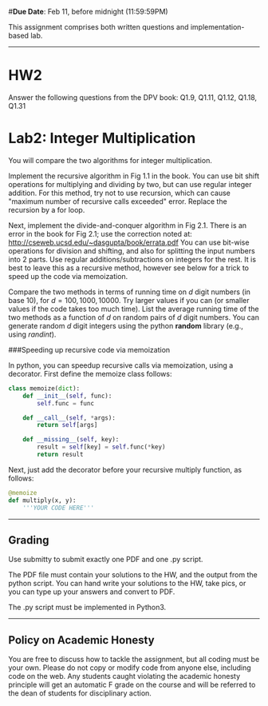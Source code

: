 <!--
.. title: HW2
.. slug: algo_hw2
.. date: 2021-02-05 21:20:01 UTC-04:00
.. tags: 
.. category: 
.. link: 
.. description: 
.. has_math: True
.. type: text
-->

#**Due Date**: Feb 11, before midnight (11:59:59PM)

This assignment comprises both written questions and
implementation-based lab.

---

# HW2

Answer the following questions from the DPV book: 
Q1.9, Q1.11, Q1.12, Q1.18, Q1.31


# Lab2: Integer Multiplication


You will compare the two algorithms for integer multiplication. 

Implement the recursive algorithm in Fig 1.1 in the book. You can use bit shift
operations for multiplying and dividing by two, but can use regular
integer addition.
For this method, try not to use recursion, which can cause
"maximum number of recursive calls exceeded" error. Replace the
recursion by a for loop. 

Next, implement the divide-and-conquer algorithm in Fig 2.1. 
There is an error in the book for Fig 2.1; use the correction noted at:
http://cseweb.ucsd.edu/~dasgupta/book/errata.pdf
You can use
bit-wise operations for division and shifting, and also for
splitting the input numbers into 2 parts. Use regular
additions/subtractions on integers for the rest. It is best to leave
this as a recursive method, however see below for a trick to speed up
the code via memoization.

Compare the two methods in terms of running time on $d$ digit numbers
(in base 10), for $d=100, 1000, 10000$. Try larger values if you can (or
smaller values if the code takes too much time). List the average running time of
the two methods as a function of $d$ on random pairs of $d$ digit
numbers. You can generate random $d$ digit integers using the python
**random** library (e.g., using *randint*).

###Speeding up recursive code via memoization

In python, you can speedup recursive calls via memoization, using a
decorator. First define the memoize class follows:

```python
class memoize(dict):
    def __init__(self, func):
        self.func = func

    def __call__(self, *args):
        return self[args]

    def __missing__(self, key):
        result = self[key] = self.func(*key)
        return result
```

Next, just add the decorator before your recursive multiply function, as
follows:
```python
@memoize
def multiply(x, y):
    '''YOUR CODE HERE'''
```


---

## Grading

Use submitty to submit exactly one PDF and one .py script.

The PDF file must contain your solutions to the HW, and the output from
the python script. You can hand write your solutions to the HW, take
pics, or you can type up your answers and convert to PDF.

The .py script must be implemented in Python3. 

---

## Policy on Academic Honesty

You are free to discuss how to tackle the assignment, but all coding
must be your own. Please do not copy or modify code from anyone else,
including code on the web. Any students caught violating the academic
honesty principle will get an automatic F grade on the course and will
be referred to the dean of students for disciplinary action.


